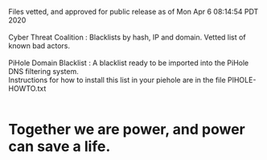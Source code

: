 Files vetted, and approved for public release as of Mon Apr  6 08:14:54 PDT 2020<br><br>Cyber Threat Coalition : Blacklists by hash, IP and domain. Vetted list of known bad actors.<br><br>PiHole Domain Blacklist : A blacklist ready to be imported into the PiHole DNS filtering system.<br>Instructions for how to install this list in your piehole are in the file PIHOLE-HOWTO.txt<BR><BR><h1>Together we are power, and power can save a life.</h1>
